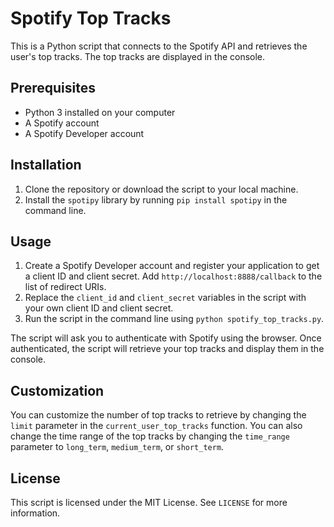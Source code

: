 # Spotify Top Tracks

This is a Python script that connects to the Spotify API and retrieves the user's top tracks. The top tracks are displayed in the console.

## Prerequisites

- Python 3 installed on your computer
- A Spotify account
- A Spotify Developer account

## Installation

1. Clone the repository or download the script to your local machine.
2. Install the `spotipy` library by running `pip install spotipy` in the command line.

## Usage

1. Create a Spotify Developer account and register your application to get a client ID and client secret. Add `http://localhost:8888/callback` to the list of redirect URIs.
2. Replace the `client_id` and `client_secret` variables in the script with your own client ID and client secret.
3. Run the script in the command line using `python spotify_top_tracks.py`.

The script will ask you to authenticate with Spotify using the browser. Once authenticated, the script will retrieve your top tracks and display them in the console.

## Customization

You can customize the number of top tracks to retrieve by changing the `limit` parameter in the `current_user_top_tracks` function. You can also change the time range of the top tracks by changing the `time_range` parameter to `long_term`, `medium_term`, or `short_term`.

## License

This script is licensed under the MIT License. See `LICENSE` for more information.
